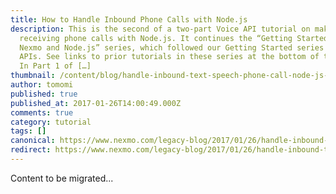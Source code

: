 ```yaml
---
title: How to Handle Inbound Phone Calls with Node.js
description: This is the second of a two-part Voice API tutorial on making and
  receiving phone calls with Node.js. It continues the “Getting Started with
  Nexmo and Node.js” series, which followed our Getting Started series on SMS
  APIs. See links to prior tutorials in these series at the bottom of the post.
  In Part 1 of […]
thumbnail: /content/blog/handle-inbound-text-speech-phone-call-node-js-dr/voice-receive-node.png
author: tomomi
published: true
published_at: 2017-01-26T14:00:49.000Z
comments: true
category: tutorial
tags: []
canonical: https://www.nexmo.com/legacy-blog/2017/01/26/handle-inbound-text-speech-phone-call-node-js-dr
redirect: https://www.nexmo.com/legacy-blog/2017/01/26/handle-inbound-text-speech-phone-call-node-js-dr
---
```


Content to be migrated...
